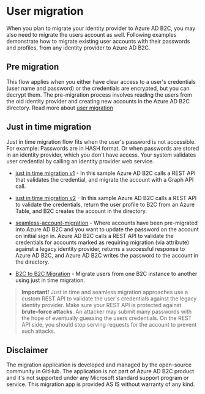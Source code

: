 # User migration
When you plan to migrate your identity provider to Azure AD B2C, you may also need to migrate the users account as well. Following examples demonstrate how to migrate existing user accounts with their passwords and profiles, from any identity provider to Azure AD B2C.

## Pre migration

This flow applies when you either have clear access to a user's credentials (user name and password) or the credentials are encrypted, but you can decrypt them. The pre-migration process involves reading the users from the old identity provider and creating new accounts in the Azure AD B2C directory. Read more about [user migration](https://docs.microsoft.com/en-us/azure/active-directory-b2c/active-directory-b2c-user-migration)


## Just in time migration
Just in time migration flow fits when the user's password is not accessible. For example: Passwords are in HASH format. Or when passwords are stored in an identity provider, which you don't have access. Your system validates user credential by calling an identity provider web service.

- [just in time migration v1](jit-migration-v1) - In this sample Azure AD B2C calls a REST API that validates the credential, and migrate the account with a Graph API call.

- [just in time migration v2](jit-migration-v2) - In this sample Azure AD B2C calls a REST API to validate the credentials, return the user profile to B2C from an Azure Table, and B2C creates the account in the directory.

- [seamless-account-migration](seamless-account-migration) - Where accounts have been pre-migrated into Azure AD B2C and you want to update the password on the account on initial sign in. Azure AD B2C calls a REST API to validate the credentials for accounts marked as requiring migration (via attribute) against a legacy identity provider, returns a successful response to Azure AD B2C, and Azure AD B2C writes the password to the account in the directory.

- [B2C to B2C Migration](/../../../samples/tree/master/policies/B2C2B2CMigration) - Migrate users from one B2C instance to another using just in time migration.

> **Important!** Just in time and seamless migration approaches use a custom REST API to validate the user's credentials against the legacy identity provider. Make sure your REST API is protected against **brute-force attacks**. An attacker may submit many passwords with the hope of eventually guessing the users credentials. On the REST API side, you should stop serving requests for the account to prevent such attacks.

## Disclaimer
The migration application is developed and managed by the open-source community in GitHub. The application is not part of Azure AD B2C product and it's not supported under any Microsoft standard support program or service. This migration app is provided AS IS without warranty of any kind.
